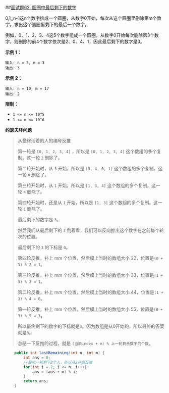 ##[面试题62. 圆圈中最后剩下的数字](https://leetcode-cn.com/problems/yuan-quan-zhong-zui-hou-sheng-xia-de-shu-zi-lcof/)

0,1,,n-1这n个数字排成一个圆圈，从数字0开始，每次从这个圆圈里删除第m个数字。求出这个圆圈里剩下的最后一个数字。

例如，0、1、2、3、4这5个数字组成一个圆圈，从数字0开始每次删除第3个数字，则删除的前4个数字依次是2、0、4、1，因此最后剩下的数字是3。

**示例 1：**

```
输入: n = 5, m = 3
输出: 3
```

**示例 2：**

```
输入: n = 10, m = 17
输出: 2
```

**限制：**

- `1 <= n <= 10^5`
- `1 <= m <= 10^6`

**约瑟夫环问题**

> 从最终活着的人的编号反推
>
> 第一轮是 `[0, 1, 2, 3, 4]` ，所以是 `[0, 1, 2, 3, 4]` 这个数组的多个复制。这一轮 `2` 删除了。
>
> 第二轮开始时，从 `3` 开始，所以是 `[3, 4, 0, 1]` 这个数组的多个复制。这一轮 `0` 删除了。
>
> 第三轮开始时，从 `1` 开始，所以是 `[1, 3, 4]` 这个数组的多个复制。这一轮 `4` 删除了。
>
> 第四轮开始时，还是从 `1` 开始，所以是 `[1, 3]` 这个数组的多个复制。这一轮 `1` 删除了。
>
> 最后剩下的数字是 `3`。
>
> 然后我们从最后剩下的 `3` 倒着看，我们可以反向推出这个数字在之前每个轮次的位置。
>
> 最后剩下的 `3` 的下标是 `0`。
>
> 第四轮反推，补上 m*m* 个位置，然后模上当时的数组大小 22，位置是`(0 + 3) % 2 = 1`。
>
> 第三轮反推，补上 m*m* 个位置，然后模上当时的数组大小 33，位置是`(1 + 3) % 3 = 1`。
>
> 第二轮反推，补上 m*m* 个位置，然后模上当时的数组大小 44，位置是`(1 + 3) % 4 = 0`。
>
> 第一轮反推，补上 m*m* 个位置，然后模上当时的数组大小 55，位置是`(0 + 3) % 5 = 3`。
>
> 所以最终剩下的数字的下标就是`3`。因为数组是从0开始的，所以最终的答案就是`3`。
>
> 总结一下反推的过程，就是 `(当前index + m) % 上一轮剩余数字的个数`。

```java
    public int lastRemaining(int n, int m) {
        int ans = 0;
        //最后一轮剩下2个人，所以从2开始反推
        for(int i = 2; i <= n; i++){
            ans = (ans + m) % i;
        }
        return ans;
    }
```

